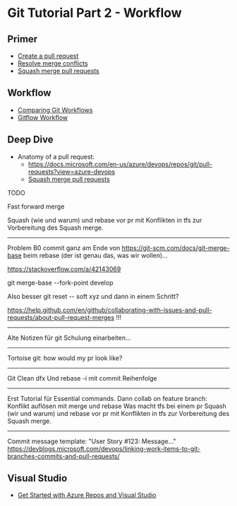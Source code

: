 # Git Tutorial Part 2 - Workflow

## Primer

* [Create a pull request](https://docs.microsoft.com/en-us/azure/devops/repos/git/pullrequest?view=azure-devops-2019)
* [Resolve merge conflicts](https://docs.microsoft.com/de-de/azure/devops/repos/git/merging?view=azure-devops-2019&tabs=visual-studio)
* [Squash merge pull requests](https://docs.microsoft.com/de-de/azure/devops/repos/git/merging-with-squash?view=azure-devops-2019)

## Workflow

* [Comparing Git Workflows](https://www.codingblocks.net/podcast/comparing-git-workflows/)
* [Gitflow Workflow](https://www.atlassian.com/git/tutorials/comparing-workflows/gitflow-workflow)

## Deep Dive

* Anatomy of a pull request:
  * <https://docs.microsoft.com/en-us/azure/devops/repos/git/pull-requests?view=azure-devops>
  * [Squash merge pull requests](https://docs.microsoft.com/en-us/azure/devops/repos/git/merging-with-squash?view=azure-devops)
  
TODO

Fast forward merge

Squash (wie und warum) und rebase vor pr mit Konflikten in tfs zur Vorbereitung des Squash merge.

---

Problem B0 commit ganz am Ende von https://git-scm.com/docs/git-merge-base beim rebase (der ist genau das, was wir wollen)...

https://stackoverflow.com/a/42143069

git merge-base --fork-point develop

Also besser git reset -- soft xyz und dann in einem Schritt?

https://help.github.com/en/github/collaborating-with-issues-and-pull-requests/about-pull-request-merges !!!

---

Alte Notizen für git Schulung einarbeiten...

---

Tortoise git: how would my pr look like?

---

Git Clean dfx
Und rebase -i mit commit Reihenfolge

---

Erst Tutorial für Essential commands.
Dann collab on feature branch: Konflikt auflösen mit merge und rebase
Was macht tfs bei einem pr
Squash (wir und warum) und rebase vor pr mit Konflikten in tfs zur Vorbereitung des Squash merge.

---

Commit message template: "User Story #123: Message..."
https://devblogs.microsoft.com/devops/linking-work-items-to-git-branches-commits-and-pull-requests/

## Visual Studio

* [Get Started with Azure Repos and Visual Studio](https://docs.microsoft.com/de-de/azure/devops/repos/git/gitquickstart?view=azure-devops-2019&tabs=visual-studio)
